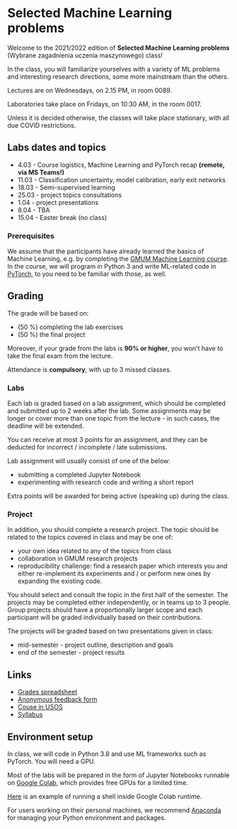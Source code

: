 # Selected Machine Learning problems

Welcome to the 2021/2022 edition of **Selected Machine Learning problems** (Wybrane zagadnienia uczenia maszynowego) class!

In the class, you will familiarize yourselves with a variety of ML problems and interesting research directions, some more mainstream than the others.

Lectures are on Wednesdays, on 2.15 PM, in room 0089.

Laboratories take place on Fridays, on 10:30 AM, in the room 0017. 

Unless it is decided otherwise, the classes will take place stationary, with all due COVID restrictions.


## Labs dates and topics


* 4.03 - Course logistics, Machine Learning and PyTorch recap **(remote, via MS Teams!)**
* 11.03 - Classification uncertainty, model calibration, early exit networks
* 18.03 - Semi-supervised learning
* 25.03 - project topics consultations
* 1.04 - project presentations
* 8.04 - TBA
* 15.04 - Easter break (no class)


### Prerequisites

We assume that the participants have already learned the basics of Machine Learning, e.g. by completing the [GMUM Machine Learning course](https://github.com/gmum/ml2021-22).
In the course, we will program in Python 3 and write ML-related code in [PyTorch](https://pytorch.org/), to you need to be familiar with those, as well.

## Grading

The grade will be based on:
* (50 %) completing the lab exercises
* (50 %) the final project

Moreover, if your grade from the labs is **90% or higher**, you won't have to take the final exam from the lecture.

Attendance is **compulsory**, with up to 3 missed classes. 


### Labs

Each lab is graded based on a lab assignment, which should be completed and submitted up to 2 weeks after the lab. Some assignments may be longer or cover more than one topic from the lecture - in such cases, the deadline will be extended.

You can receive at most 3 points for an assignment, and they can be deducted for incorrect / incomplete / late submissions. 


Lab assignment will usually consist of one of the below:
* submitting a completed Jupyter Notebook 
* experimenting with research code and writing a short report


Extra points will be awarded for being active (speaking up) during the class.

### Project

In addition, you should complete a research project. The topic should be related to the topics covered in class and may be one of:
* your own idea related to any of the topics from class
* collaboration in GMUM research projects 
* reproducibility challenge: find a research paper which interests you and either re-implement its experiments and / or perform new ones by expanding the existing code.

You should select and consult the topic in the first half of the semester. The projects may be completed either independently, or in teams up to 3 people. Group projects should have a proportionally larger scope and each participant will be graded individually based on their contributions.

The projects will be graded based on two presentations given in class:
* mid-semester - project outline, description and goals
* end of the semester - project results 


## Links

* [Grades spreadsheet](https://docs.google.com/spreadsheets/d/12Stspm905BNUe4tT0zSyX5qpVT-MyzA9zeD2HE4uA20/edit?usp=sharing)
* [Anonymous feedback form](https://forms.gle/yELcs24WhjtW1JYv5)
* [Couse in USOS](https://www.usosweb.uj.edu.pl/kontroler.php?_action=katalog2/przedmioty/pokazPrzedmiot&kod=WMI.II-WZUM-S)
* [Syllabus](https://sylabus.uj.edu.pl/pl/document/e5e152c4-54ec-487f-823a-de691d82e8f7.pdf)


## Environment setup

In class, we will code in Python 3.8 and use ML frameworks such as PyTorch. You will need a GPU. 

Most of the labs will be prepared in the form of Jupyter Notebooks runnable on [Google Colab](https://colab.research.google.com/?utm_source=scs-index), which provides free GPUs for a limited time.

[Here](https://colab.research.google.com/github/DarremMolko/Hoarder-Colab-Notebooks/blob/master/Google_Colab_Shell.ipynb) is an example of running a shell inside Google Colab runtime.

For users working on their personal machines, we recommend [Anaconda](https://docs.conda.io/projects/conda/en/latest/user-guide/getting-started.html) for managing your Python environment and packages.



